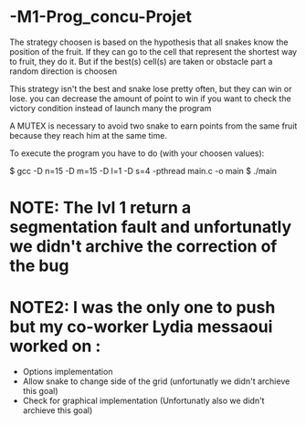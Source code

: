 # -M1-Prog_concu-Projet

 The strategy choosen is based on the hypothesis that all snakes know
 the position of the fruit. If they can go to the cell that represent
 the shortest way to fruit, they do it. But if the best(s) cell(s)
 are taken or obstacle part a random direction is choosen
 
 This strategy isn't the best and snake lose pretty often, but they can win or lose.
 you can decrease the amount of point to win if you want to check the victory condition
 instead of launch many the program

 A MUTEX is necessary to avoid two snake to earn points from the same fruit
 because they reach him at the same time.
 
 To execute the program you have to do  (with your choosen values):

 $ gcc -D n=15 -D m=15 -D l=1 -D s=4 -pthread  main.c -o main
 $ ./main
 
 # NOTE: The lvl 1 return a segmentation fault and unfortunatly we didn't archive the correction of the bug
 
 # NOTE2: I was the only one to push but my co-worker Lydia messaoui worked on : 
 
  - Options implementation
  - Allow snake to change side of the grid (unfortunatly we didn't archieve this goal)
  - Check for graphical implementation (Unfortunatly also we didn't archieve this goal)
 

